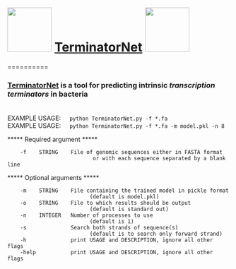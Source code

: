 # <img src="https://cs.wellesley.edu/~btjaden/TermNet/img/Hairpin_A.png" width=100> [TerminatorNet](https://cs.wellesley.edu/~btjaden/TermNet) <img src="https://cs.wellesley.edu/~btjaden/TermNet/img/Hairpin_B.png" width=100>
==========

### [TerminatorNet](https://cs.wellesley.edu/~btjaden/TermNet) is a tool for predicting intrinsic ***transcription terminators*** in bacteria<BR><BR>

EXAMPLE USAGE: &nbsp;&nbsp;&nbsp;&nbsp;`python TerminatorNet.py -f *.fa`<BR>
EXAMPLE USAGE: &nbsp;&nbsp;&nbsp;&nbsp;`python TerminatorNet.py -f *.fa -m model.pkl -n 8`<BR>

*****   Required argument   *****

        -f    STRING    File of genomic sequences either in FASTA format
                               or with each sequence separated by a blank line


*****   Optional arguments  *****

        -m    STRING    File containing the trained model in pickle format
                              (default is model.pkl)
        -o    STRING    File to which results should be output
                              (default is standard out)
        -n    INTEGER   Number of processes to use
                              (default is 1)
        -s              Search both strands of sequence(s)
                              (default is to search only forward strand)
        -h              print USAGE and DESCRIPTION, ignore all other flags
        -help           print USAGE and DESCRIPTION, ignore all other flags
